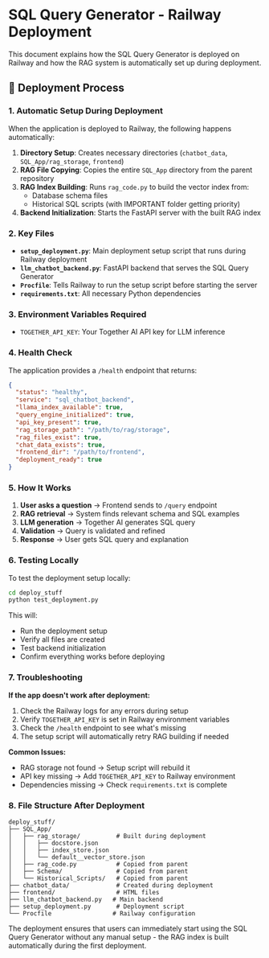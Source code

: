 # SQL Query Generator - Railway Deployment

This document explains how the SQL Query Generator is deployed on Railway and how the RAG system is automatically set up during deployment.

## 🚀 Deployment Process

### 1. Automatic Setup During Deployment

When the application is deployed to Railway, the following happens automatically:

1. **Directory Setup**: Creates necessary directories (`chatbot_data`, `SQL_App/rag_storage`, `frontend`)
2. **RAG File Copying**: Copies the entire `SQL_App` directory from the parent repository
3. **RAG Index Building**: Runs `rag_code.py` to build the vector index from:
   - Database schema files
   - Historical SQL scripts (with IMPORTANT folder getting priority)
4. **Backend Initialization**: Starts the FastAPI server with the built RAG index

### 2. Key Files

- **`setup_deployment.py`**: Main deployment setup script that runs during Railway deployment
- **`llm_chatbot_backend.py`**: FastAPI backend that serves the SQL Query Generator
- **`Procfile`**: Tells Railway to run the setup script before starting the server
- **`requirements.txt`**: All necessary Python dependencies

### 3. Environment Variables Required

- `TOGETHER_API_KEY`: Your Together AI API key for LLM inference

### 4. Health Check

The application provides a `/health` endpoint that returns:

```json
{
  "status": "healthy",
  "service": "sql_chatbot_backend",
  "llama_index_available": true,
  "query_engine_initialized": true,
  "api_key_present": true,
  "rag_storage_path": "/path/to/rag/storage",
  "rag_files_exist": true,
  "chat_data_exists": true,
  "frontend_dir": "/path/to/frontend",
  "deployment_ready": true
}
```

### 5. How It Works

1. **User asks a question** → Frontend sends to `/query` endpoint
2. **RAG retrieval** → System finds relevant schema and SQL examples
3. **LLM generation** → Together AI generates SQL query
4. **Validation** → Query is validated and refined
5. **Response** → User gets SQL query and explanation

### 6. Testing Locally

To test the deployment setup locally:

```bash
cd deploy_stuff
python test_deployment.py
```

This will:
- Run the deployment setup
- Verify all files are created
- Test backend initialization
- Confirm everything works before deploying

### 7. Troubleshooting

**If the app doesn't work after deployment:**

1. Check the Railway logs for any errors during setup
2. Verify `TOGETHER_API_KEY` is set in Railway environment variables
3. Check the `/health` endpoint to see what's missing
4. The setup script will automatically retry RAG building if needed

**Common Issues:**
- RAG storage not found → Setup script will rebuild it
- API key missing → Add `TOGETHER_API_KEY` to Railway environment
- Dependencies missing → Check `requirements.txt` is complete

### 8. File Structure After Deployment

```
deploy_stuff/
├── SQL_App/
│   ├── rag_storage/          # Built during deployment
│   │   ├── docstore.json
│   │   ├── index_store.json
│   │   └── default__vector_store.json
│   ├── rag_code.py           # Copied from parent
│   ├── Schema/               # Copied from parent
│   └── Historical_Scripts/   # Copied from parent
├── chatbot_data/             # Created during deployment
├── frontend/                 # HTML files
├── llm_chatbot_backend.py   # Main backend
├── setup_deployment.py       # Deployment script
└── Procfile                 # Railway configuration
```

The deployment ensures that users can immediately start using the SQL Query Generator without any manual setup - the RAG index is built automatically during the first deployment.
